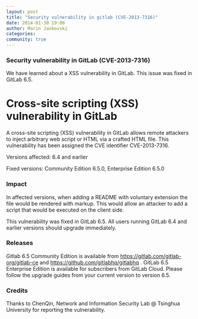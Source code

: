 ```yaml
---
layout: post
title: "Security vulnerability in gitlab (CVE-2013-7316)"
date: 2014-01-30 19:00
author: Marin Jankovski
categories:
community: true
---
```

### Security vulnerability in GitLab (CVE-2013-7316)

We have learned about a XSS vulnerability in GitLab. This issue was fixed in GitLab 6.5.

<!--more-->

# Cross-site scripting (XSS) vulnerability in GitLab

A cross-site scripting (XSS) vulnerability in GitLab allows remote attackers to inject arbitrary web script or HTML via a crafted HTML file.
This vulnerability has been assigned the CVE identifier CVE-2013-7316.

Versions affected: 6.4 and earlier

Fixed versions: Community Edition 6.5.0, Enterprise Edition 6.5.0

### Impact
In affected versions, when adding a README with voluntary extension the file would be rendered with markup. This would allow an attacker to add a script that would be executed on the client side.

This vulnerability was fixed in GitLab 6.5. All users running GitLab 6.4 and earlier versions should upgrade immediately.

### Releases
Gitlab 6.5 Community Edition is available from https://gitlab.com/gitlab-org/gitlab-ce and https://github.com/gitlabhq/gitlabhq .
GitLab 6.5 Enterprise Edition is available for subscribers from GitLab Cloud.
Please follow the upgrade guides from your current version to version 6.5.

### Credits
Thanks to ChenQin, Network and Information Security Lab @ Tsinghua University for reporting the vulnerability.
